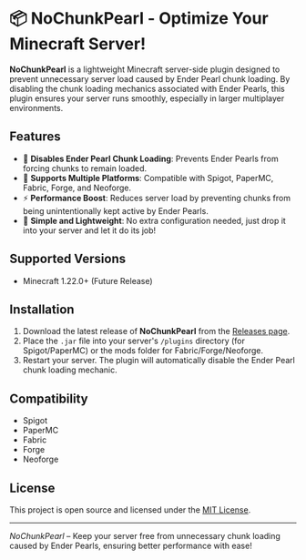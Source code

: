 # 📦 NoChunkPearl - Optimize Your Minecraft Server!

**NoChunkPearl** is a lightweight Minecraft server-side plugin designed to prevent unnecessary server load caused by Ender Pearl chunk loading. By disabling the chunk loading mechanics associated with Ender Pearls, this plugin ensures your server runs smoothly, especially in larger multiplayer environments.

## Features

- 🚫 **Disables Ender Pearl Chunk Loading**: Prevents Ender Pearls from forcing chunks to remain loaded.
- 🔄 **Supports Multiple Platforms**: Compatible with Spigot, PaperMC, Fabric, Forge, and Neoforge.
- ⚡ **Performance Boost**: Reduces server load by preventing chunks from being unintentionally kept active by Ender Pearls.
- 🎯 **Simple and Lightweight**: No extra configuration needed, just drop it into your server and let it do its job!

## Supported Versions

- Minecraft 1.22.0+ (Future Release)

## Installation

1. Download the latest release of **NoChunkPearl** from the [Releases page](#).
2. Place the `.jar` file into your server's `/plugins` directory (for Spigot/PaperMC) or the mods folder for Fabric/Forge/Neoforge.
3. Restart your server. The plugin will automatically disable the Ender Pearl chunk loading mechanic.

## Compatibility

- Spigot
- PaperMC
- Fabric
- Forge
- Neoforge

## License

This project is open source and licensed under the [MIT License](LICENSE).

---

*NoChunkPearl* – Keep your server free from unnecessary chunk loading caused by Ender Pearls, ensuring better performance with ease!

